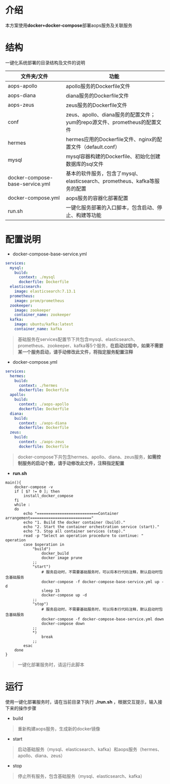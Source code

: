 # 介绍

本方案使用**docker+docker-compose**部署aops服务及关联服务

# 结构

一键化系统部署的目录结构及文件的说明

| 文件夹/文件                     | 功能                                                         |
| ------------------------------- | ------------------------------------------------------------ |
| aops-apollo                     | apollo服务的Dockerfile文件                                   |
| aops-diana                      | diana服务的Dockerfile文件                                    |
| aops-zeus                       | zeus服务的Dockerfile文件                                     |
| conf                            | zeus、apollo、diana服务的配置文件；yum的repo源文件、prometheus的配置文件 |
| hermes                          | hermes应用的Dockerfile文件、nginx的配置文件（default.conf）  |
| mysql                           | mysql容器构建的Dockerfile、初始化创建数据库的sql文件         |
| docker-compose-base-service.yml | 基本的软件服务，包含了mysql、elasticsearch、prometheus、kafka等服务的配置 |
| docker-compose.yml              | aops服务的容器化部署配置                                     |
| run.sh                          | 一键化服务部署的入口脚本，包含启动、停止、构建等功能         |

# 配置说明

- docker-compose-base-service.yml

```yml
services:
  mysql:
    build:
      context: ./mysql
      dockerfile: Dockerfile
  elasticsearch:
    image: elasticsearch:7.13.1
  prometheus:
    image: prom/prometheus
  zookeeper:
    image: zookeeper
    container_name: zookeeper
  kafka:
    image: ubuntu/kafka:latest
    container_name: kafka
```

> 基础服务在services配置节下共包含mysql、elasticsearch、prometheus、zookeeper、kafka等5个服务，**在启动过程中，如果不需要某一个服务启动，请手动修改此文件，将指定服务配置注释**

- docker-compose.yml

```yml
services:
  hermes:
    build:
      context: ./hermes
      dockerfile: Dockerfile
  apollo:
    build:
      context: ./aops-apollo
      dockerfile: Dockerfile
  diana:
    build:
      context: ./aops-diana
      dockerfile: Dockerfile
  zeus:
    build:
      context: ./aops-zeus
      dockerfile: Dockerfile
```

> docker-compose下共包含hermes、apollo、diana、zeus服务，**如需控制服务的启动个数，请手动修改此文件，注释指定配置**

- **run.sh**

```shell
main(){
    docker-compose -v 
    if [ $? != 0 ]; then
        install_docker_compose
    fi
    while :
    do
        echo "===========================Container arrangement==========================="
        echo "1. Build the docker container (build)."
        echo "2. Start the container orchestration service (start)."
        echo "3. Stop all container services (stop)."
        read -p "Select an operation procedure to continue: " operation
        case $operation in
            "build")
                docker_build
                docker image prune
            ;;
            "start")
            	# 服务启动时，不需要基础服务时，可以将本行代码注释，默认启动时包含基础服务
                docker-compose -f docker-compose-base-service.yml up -d
                sleep 15
                docker-compose up -d
            ;;
            "stop")
                # 服务启动时，不需要基础服务时，可以将本行代码注释，默认启动时包含基础服务
                docker-compose -f docker-compose-base-service.yml down 
                docker-compose down
            ;;
            *)
                break
            ;;
        esac
    done
}
```

> 一键化部署服务时，请运行此脚本

# 运行

使用一键化部署服务时，请在当前目录下执行 **./run.sh** ，根据交互提示，输入接下来的操作步骤

- build

> 重新构建aops服务，生成新的docker镜像

- start

> 启动基础服务（mysql、elasticsearch、kafka）和aops服务（hermes、apollo、diana、zeus）

- stop

> 停止所有服务，包含基础服务（mysql、elasticsearch、kafka）